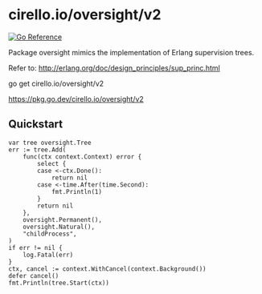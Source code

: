 # cirello.io/oversight/v2

[![Go Reference](https://pkg.go.dev/badge/cirello.io/oversight/v2.svg)](https://pkg.go.dev/cirello.io/oversight/v2)

Package oversight mimics the implementation of Erlang supervision trees.

Refer to: http://erlang.org/doc/design_principles/sup_princ.html

go get cirello.io/oversight/v2

https://pkg.go.dev/cirello.io/oversight/v2


## Quickstart
```
var tree oversight.Tree
err := tree.Add(
	func(ctx context.Context) error {
		select {
		case <-ctx.Done():
			return nil
		case <-time.After(time.Second):
			fmt.Println(1)
		}
		return nil
	},
	oversight.Permanent(),
	oversight.Natural(),
	"childProcess",
)
if err != nil {
	log.Fatal(err)
}
ctx, cancel := context.WithCancel(context.Background())
defer cancel()
fmt.Println(tree.Start(ctx))
```
